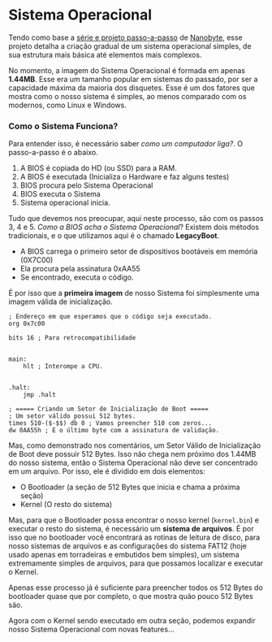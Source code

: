 <h1>Sistema Operacional</h1>

Tendo como base a [série e projeto passo-a-passo](https://github.com/nanobyte-dev/nanobyte_os) de [Nanobyte](https://github.com/nanobyte-dev), esse projeto detalha a criação gradual de um sistema operacional simples, de sua estrutura mais básica até elementos mais complexos.

No momento, a imagem do Sistema Operacional é formada em apenas **1.44MB**. Esse era um tamanho popular em sistemas do passado, por ser a capacidade máxima da maioria dos disquetes. Esse é um dos fatores que mostra como o nosso sistema é simples, ao menos comparado com os modernos, como Linux e Windows.

<h3> Como o Sistema Funciona? </h3>

Para entender isso, é necessário saber *como um computador liga?*. O passo-a-passo é o abaixo.

1. A BIOS é copiada do HD (ou SSD) para a RAM.
2. A BIOS é executada (Inicializa o Hardware e faz alguns testes)
3. BIOS procura pelo Sistema Operacional
4. BIOS executa o Sistema
5. Sistema operacional inicia.

Tudo que devemos nos preocupar, aqui neste processo, são com os passos 3, 4 e 5. *Como a BIOS acha o Sistema Operacional*? Existem dois métodos tradicionais, e o que utilizamos aqui é o chamado **LegacyBoot**.
- A BIOS carrega o primeiro setor de dispositivos bootáveis em memória (0X7C00)
- Ela procura pela assinatura 0xAA55
- Se encontrado, executa o código.

É por isso que a **primeira imagem** de nosso Sistema foi simplesmente uma imagem válida de inicialização.
```
; Endereço em que esperamos que o código seja executado.
org 0x7c00

bits 16 ; Para retrocompatibilidade


main:
    hlt ; Interompe a CPU.


.halt:
    jmp .halt

; ===== Criando um Setor de Inicialização de Boot =====
; Um setor válido possui 512 bytes.
times 510-($-$$) db 0 ; Vamos preencher 510 com zeros...
dw 0AA55h ; E o último byte com a assinatura de validação.
```

Mas, como demonstrado nos comentários, um Setor Válido de Inicialização de Boot deve possuir 512 Bytes. Isso não chega nem próximo dos 1.44MB do nosso sistema, então o Sistema Operacional não deve ser concentrado em um arquivo. Por isso, ele é dividido em dois elementos:
- O Bootloader (a seção de 512 Bytes que inicia e chama a próxima seção)
- Kernel (O resto do sistema)

Mas, para que o Bootloader possa encontrar o nosso kernel (``kernel.bin``) e executar o resto do sistema, é necessário um **sistema de arquivos**. É por isso que no bootloader você encontrará as rotinas de leitura de disco, para nosso sistemas de arquivos e as configurações do sistema FAT12 (hoje usado apenas em torradeiras e embutidos bem simples), um sistema extremamente simples de arquivos, para que possamos localizar e executar o Kernel.

Apenas esse processo já é suficiente para preencher todos os 512 Bytes do bootloader quase que por completo, o que mostra quão pouco 512 Bytes são.

Agora com o Kernel sendo executado em outra seção, podemos expandir nosso Sistema Operacional com novas features...